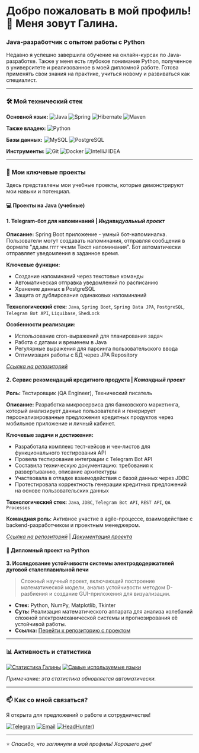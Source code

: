 # Добро пожаловать в мой профиль! 👋 Меня зовут Галина.

### Java-разработчик с опытом работы с Python

Недавно я успешно завершила обучение на онлайн-курсах по Java-разработке. Также у меня есть глубокое понимание Python, полученное в университете и реализованное в моей дипломной работе. Готова применять свои знания на практике, учиться новому и развиваться как специалист.

---

### 🛠️ Мой технический стек

**Основной язык:**
![Java](https://img.shields.io/badge/Java-ED8B00?style=for-the-badge&logo=openjdk&logoColor=white)
![Spring](https://img.shields.io/badge/Spring-6DB33F?style=for-the-badge&logo=spring&logoColor=white)
![Hibernate](https://img.shields.io/badge/Hibernate-59666C?style=for-the-badge&logo=hibernate&logoColor=white)
![Maven](https://img.shields.io/badge/Maven-C71A36?style=for-the-badge&logo=apache-maven&logoColor=white)

**Также владею:**
![Python](https://img.shields.io/badge/Python-3776AB?style=for-the-badge&logo=python&logoColor=white)

**Базы данных:**
![MySQL](https://img.shields.io/badge/MySQL-00000F?style=for-the-badge&logo=mysql&logoColor=white)
![PostgreSQL](https://img.shields.io/badge/PostgreSQL-316192?style=for-the-badge&logo=postgresql&logoColor=white)

**Инструменты:**
![Git](https://img.shields.io/badge/Git-F05032?style=for-the-badge&logo=git&logoColor=white)
![Docker](https://img.shields.io/badge/Docker-2CA5E0?style=for-the-badge&logo=docker&logoColor=white)
![IntelliJ IDEA](https://img.shields.io/badge/IntelliJ_IDEA-000000?style=for-the-badge&logo=intellij-idea&logoColor=white)

---

### 🚀 Мои ключевые проекты

Здесь представлены мои учебные проекты, которые демонстрируют мои навыки и потенциал.

#### 💻 Проекты на Java (учебные)

#### **1. Telegram-бот для напоминаний** | *Индивидуальный проект*
**Описание:** Spring Boot приложение - умный бот-напоминалка. Пользователи могут создавать напоминания, отправляя сообщения в формате "дд.мм.гггг чч:мм Текст напоминания". Бот автоматически отправляет уведомления в заданное время.

**Ключевые функции:**
- Создание напоминаний через текстовые команды
- Автоматическая отправка уведомлений по расписанию
- Хранение данных в PostgreSQL
- Защита от дублирования одинаковых напоминаний

**Технологический стек:** `Java`, `Spring Boot`, `Spring Data JPA`, `PostgreSQL`, `Telegram Bot API`, `Liquibase`, `ShedLock`

**Особенности реализации:**
- Использование cron-выражений для планирования задач
- Работа с датами и временем в Java
- Регулярные выражения для парсинга пользовательского ввода
- Оптимизация работы с БД через JPA Repository

*[Ссылка на репозиторий](https://github.com/galinaram/telegram-bot)*

#### **2. Сервис рекомендаций кредитного продукта** | *Командный проект*
**Роль:** Тестировщик (QA Engineer), Технический писатель

**Описание:** Разработка микросервиса для банковского маркетинга, который анализирует данные пользователей и генерирует персонализированные предложения кредитных продуктов через мобильное приложение и личный кабинет.

**Ключевые задачи и достижения:**
- Разработала комплекс тест-кейсов и чек-листов для функционального тестирования API
- Провела тестирование интеграции с Telegram Bot API
- Составила техническую документацию: требования к развертыванию, описание архитектуры
- Участвовала в отладке взаимодействия с базой данных через JDBC
- Протестировала корректность генерации кредитных предложений на основе пользовательских данных

**Технологический стек:** `Java`, `JDBC`, `Telegram Bot API`, `REST API`, `QA Processes`

**Командная роль:** Активное участие в agile-процессе, взаимодействие с backend-разработчиком и проектным менеджером.

*[Ссылка на репозиторий](https://github.com/Uber86/Teamwork)* | *[Документация проекта](https://github.com/Uber86/Teamwork/wiki)*

#### 🐍 Дипломный проект на Python
**3. Исследование устойчивости системы электрододержателей дуговой сталеплавильной печи**
> Сложный научный проект, включающий построение математической модели, анализ устойчивости методом D-разбиения и создание GUI-приложения для визуализации.
*   **Стек:** Python, NumPy, Matplotlib, Tkinter
*   **Суть:** Реализация математического аппарата для анализа колебаний сложной электромеханической системы и прогнозирования её устойчивой работы.
*   **Ссылка:** [Перейти к репозиторию с проектом](https://github.com/galinaram/dyplom_UNN)


---

### 📊 Активность и статистика

[![Статистика Галины](https://github-readme-stats.vercel.app/api?username=galinaram&show_icons=true&hide_title=true&hide=issues&count_private=true&theme=default)](https://github.com/galinaram)
[![Самые используемые языки](https://github-readme-stats.vercel.app/api/top-langs/?username=galinaram&layout=compact&theme=default&hide=html,css)](https://github.com/galinaram)

*Примечание: эта статистика обновляется автоматически.*

---

### 📫 Как со мной связаться?

Я открыта для предложений о работе и сотрудничестве!

[![Telegram](https://img.shields.io/badge/Telegram-2CA5E0?style=for-the-badge&logo=telegram&logoColor=white)](https://t.me/galusha_ram)
[![Email](https://img.shields.io/badge/Email-D14836?style=for-the-badge&logo=gmail&logoColor=white)](mailto:galina.ramodina@gmail.com)
[![HeadHunter](https://img.shields.io/badge/HeadHunter-FF0000?style=for-the-badge)](https://hh.ru/resume/8f8dfc08ff0f4bce040039ed1f426d4d387765))

---

⭐ *Спасибо, что заглянули в мой профиль! Хорошего дня!*
